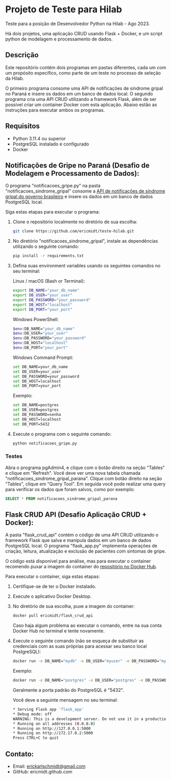 # Projeto de Teste para Hilab

Teste para a posição de Desenvolvedor Python na Hilab - Ago 2023.

Há dois projetos, uma aplicação CRUD usando Flask + Docker, e um script python
de modelagem e processamento de dados.

## Descrição

Este repositório contém dois programas em pastas diferentes, cada um com um propósito específico, como parte de um teste no processo de seleção da Hilab. 

O primeiro programa consome uma API de notificações de síndrome gripal no Paraná e insere os dados em um banco de dados local. O segundo programa cria uma API CRUD utilizando a framework Flask, além de ser possível criar um container Docker com esta aplicação. Abaixo estão as instruções para executar ambos os programas.

## Requisitos

- Python 3.11.4 ou superior
- PostgreSQL instalado e configurado
- Docker

## Notificações de Gripe no Paraná (Desafio de Modelagem e Processamento de Dados):

O programa "notificacoes_gripe.py" na pasta "notificacoes_sindrome_gripal" consome a [API de notificações de síndrome gripal do governo brasileiro](https://dados.gov.br/dados/conjuntos-dados/notificaes-de-sndrome-gripal---api-elasticsearch) 
e insere os dados em um banco de dados PostgreSQL local. 

Siga estas etapas para executar o programa:
1. Clone o repositório localmente no diretório de sua escolha:
    ```bash
    git clone https://github.com/ericmidt/teste-hilab.git
    ```

2. No diretório "notificacoes_sindrome_gripal", instale as dependências utilizando o seguinte comando:

    ```bash
    pip install -r requirements.txt
    ```

3. Defina suas environment variables usando os seguintes comandos no seu terminal:

    Linux / macOS (Bash or Terminal):
    ```bash
    export DB_NAME="your_db_name"
    export DB_USER="your_user"
    export DB_PASSWORD="your_password"
    export DB_HOST="localhost"
    export DB_PORT="your_port"
    ```
    Windows PowerShell:
    ```bash 
    $env:DB_NAME="your_db_name"
    $env:DB_USER="your_user"
    $env:DB_PASSWORD="your_password"
    $env:DB_HOST="localhost"
    $env:DB_PORT="your_port"
    ```

    Windows Command Prompt:
    ```bash
    set DB_NAME=your_db_name
    set DB_USER=your_user
    set DB_PASSWORD=your_password
    set DB_HOST=localhost
    set DB_PORT=your_port
    ```

    Exemplo:
    ```bash
    set DB_NAME=postgres
    set DB_USER=postgres
    set DB_PASSWORD=senha
    set DB_HOST=localhost
    set DB_PORT=5432
    ```

4. Execute o programa com o seguinte comando:

    ```bash
    python notificacoes_gripe.py
    ```

### Testes
Abra o programa pgAdmin4, e clique com o botão direito na seção "Tables" e clique em "Refresh".
Você deve ver uma nova tabela chamada "notificacoes_sindrome_gripal_parana". Clique com botão direito na seção
"Tables", clique em "Query Tool". Em seguida você pode realizar uma query para
verificar os dados que foram salvos, como por exemplo:
```sql
SELECT * FROM notificacoes_sindrome_gripal_parana
```

## Flask CRUD API (Desafio Aplicação CRUD + Docker):

A pasta "flask_crud_api" contém o código de uma API CRUD utilizando o framework Flask que salva e manipula dados em um banco de dados PostgreSQL local. O programa "flask_app.py" implementa operações de criação, leitura, atualização e exclusão de pacientes com sintomas de gripe. 

O código está disponível para análise, mas para executar o container recomendo puxar a imagem do container do [repositório no Docker Hub](https://hub.docker.com/r/ericmidt/flask_crud_api).

Para executar o container, siga estas etapas:
1. Certifique-se de ter o Docker instalado.

2. Execute o aplicativo Docker Desktop.

3. No diretório de sua escolha, puxe a imagem do container:
    ```bash
    docker pull ericmidt/flask_crud_api
    ```
    Caso haja algum problema ao executar o comando, entre na sua conta Docker Hub no terminal e tente novamente.

4. Execute o seguinte comando (não se esqueça de substituir as credenciais
com as suas próprias para acessar seu banco local PostgreSQL):
    ```bash
    docker run -e DB_NAME="mydb" -e DB_USER="myuser" -e DB_PASSWORD="mypassword" -e DB_HOST="host.docker.internal" -e DB_PORT="your_db_port" -p 5000:5000 ericmidt/flask_crud_api:latest
    ```
    Exemplo:
    ```bash
    docker run -e DB_NAME="postgres" -e DB_USER="postgres" -e DB_PASSWORD="12345" -e DB_HOST="host.docker.internal" -e DB_PORT="5432" -p 5000:5000 ericmidt/flask_crud_api:latest
    ```
    Geralmente a porta padrão do PostgreSQL é "5432".

    Você deve a seguinte mensagem no seu terminal:
    ```bash
    * Serving Flask app 'flask_app'
    * Debug mode: off
    WARNING: This is a development server. Do not use it in a production deployment. Use a production WSGI server instead.
    * Running on all addresses (0.0.0.0)
    * Running on http://127.0.0.1:5000
    * Running on http://172.17.0.2:5000
    Press CTRL+C to quit
    ```



## Contato:

- Email: erickarlschmidt@gmail.com
- GitHub: ericmidt.github.com
